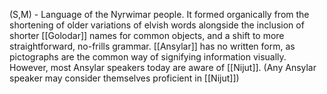 (S,M) - Language of the Nyrwimar people. It formed organically from the shortening of older variations of elvish words alongside the inclusion of shorter [[Golodar]] names for common objects, and a shift to more straightforward, no-frills grammar. [[Ansylar]] has no written form, as pictographs are the common way of signifying information visually. However, most Ansylar speakers today are aware of [[Nijut]]. (Any Ansylar speaker may consider themselves proficient in [[Nijut]])